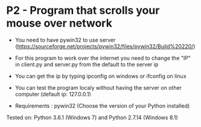# P2 - Program that scrolls your mouse over network

- You need to have pywin32 to use server (https://sourceforge.net/projects/pywin32/files/pywin32/Build%20220/)
- For this program to work over the internet you need to change the "IP" in client.py and server.py from the default to the server ip
- You can get the ip by typing ipconfig on windows or ifconfig on linux
- You can test the program localy without having the server on other computer (default ip: 127.0.0.1)


- Requirements : pywin32 (Choose the version of your Python installed)

Tested on: Python 3.6.1 (Windows 7) and Python 2.7.14 (Windows 8.1)
